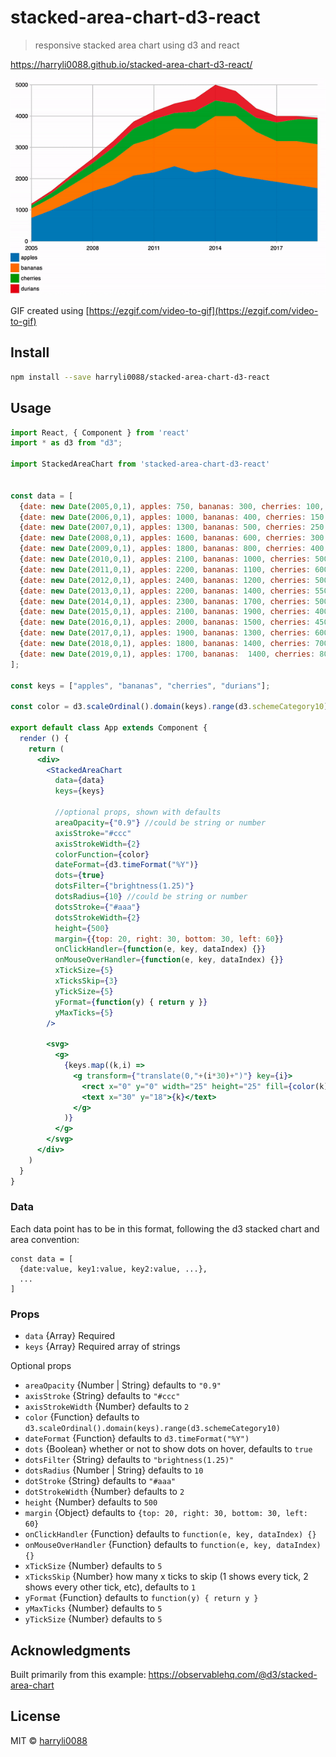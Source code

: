 # stacked-area-chart-d3-react

> responsive stacked area chart using d3 and react

https://harryli0088.github.io/stacked-area-chart-d3-react/

![Demo](/example/stacked-area-chart-d3-react.gif)

GIF created using [https://ezgif.com/video-to-gif](https://ezgif.com/video-to-gif)

## Install

```bash
npm install --save harryli0088/stacked-area-chart-d3-react
```

## Usage

```jsx
import React, { Component } from 'react'
import * as d3 from "d3";

import StackedAreaChart from 'stacked-area-chart-d3-react'


const data = [
  {date: new Date(2005,0,1), apples: 750, bananas: 300, cherries: 100, durians: 50},
  {date: new Date(2006,0,1), apples: 1000, bananas: 400, cherries: 150, durians: 75},
  {date: new Date(2007,0,1), apples: 1300, bananas: 500, cherries: 250, durians: 100},
  {date: new Date(2008,0,1), apples: 1600, bananas: 600, cherries: 300, durians: 150},
  {date: new Date(2009,0,1), apples: 1800, bananas: 800, cherries: 400, durians: 200},
  {date: new Date(2010,0,1), apples: 2100, bananas: 1000, cherries: 500, durians: 225},
  {date: new Date(2011,0,1), apples: 2200, bananas: 1100, cherries: 600, durians: 250},
  {date: new Date(2012,0,1), apples: 2400, bananas: 1200, cherries: 500, durians: 300},
  {date: new Date(2013,0,1), apples: 2200, bananas: 1400, cherries: 550, durians: 400},
  {date: new Date(2014,0,1), apples: 2300, bananas: 1700, cherries: 500, durians: 500},
  {date: new Date(2015,0,1), apples: 2100, bananas: 1900, cherries: 400, durians: 400},
  {date: new Date(2016,0,1), apples: 2000, bananas: 1500, cherries: 450, durians: 300},
  {date: new Date(2017,0,1), apples: 1900, bananas: 1300, cherries: 600, durians: 200},
  {date: new Date(2018,0,1), apples: 1800, bananas: 1400, cherries: 700, durians: 100},
  {date: new Date(2019,0,1), apples: 1700, bananas:  1400, cherries: 800, durians: 50},
];

const keys = ["apples", "bananas", "cherries", "durians"];

const color = d3.scaleOrdinal().domain(keys).range(d3.schemeCategory10);

export default class App extends Component {
  render () {
    return (
      <div>
        <StackedAreaChart
          data={data}
          keys={keys}

          //optional props, shown with defaults
          areaOpacity={"0.9"} //could be string or number
          axisStroke="#ccc"
          axisStrokeWidth={2}
          colorFunction={color}
          dateFormat={d3.timeFormat("%Y")}
          dots={true}
          dotsFilter={"brightness(1.25)"}
          dotsRadius={10} //could be string or number
          dotsStroke={"#aaa"}
          dotsStrokeWidth={2}
          height={500}
          margin={{top: 20, right: 30, bottom: 30, left: 60}}
          onClickHandler={function(e, key, dataIndex) {}}
          onMouseOverHandler={function(e, key, dataIndex) {}}
          xTickSize={5}
          xTicksSkip={3}
          yTickSize={5}
          yFormat={function(y) { return y }}
          yMaxTicks={5}
        />

        <svg>
          <g>
            {keys.map((k,i) =>
              <g transform={"translate(0,"+(i*30)+")"} key={i}>
                <rect x="0" y="0" width="25" height="25" fill={color(k)}></rect>
                <text x="30" y="18">{k}</text>
              </g>
            )}
          </g>
        </svg>
      </div>
    )
  }
}
```


### Data
Each data point has to be in this format, following the d3 stacked chart and area convention:
```
const data = [
  {date:value, key1:value, key2:value, ...},
  ...
]
```

### Props
- `data` {Array} Required
- `keys` {Array} Required array of strings

Optional props
- `areaOpacity` {Number | String} defaults to `"0.9"`
- `axisStroke` {String} defaults to `"#ccc"`
- `axisStrokeWidth` {Number} defaults to `2`
- `color` {Function} defaults to `d3.scaleOrdinal().domain(keys).range(d3.schemeCategory10)`
- `dateFormat` {Function} defaults to `d3.timeFormat("%Y")`
- `dots` {Boolean} whether or not to show dots on hover, defaults to `true`
- `dotsFilter` {String} defaults to `"brightness(1.25)"`
- `dotsRadius` {Number | String} defaults to `10`
- `dotStroke` {String} defaults to `"#aaa"`
- `dotStrokeWidth` {Number} defaults to `2`
- `height` {Number} defaults to `500`
- `margin` {Object} defaults to `{top: 20, right: 30, bottom: 30, left: 60}`
- `onClickHandler` {Function} defaults to `function(e, key, dataIndex) {}`
- `onMouseOverHandler` {Function} defaults to `function(e, key, dataIndex) {}`
- `xTickSize` {Number} defaults to `5`
- `xTicksSkip` {Number} how many x ticks to skip (1 shows every tick, 2 shows every other tick, etc), defaults to `1`
- `yFormat` {Function} defaults to `function(y) { return y }`
- `yMaxTicks` {Number} defaults to `5`
- `yTickSize` {Number} defaults to `5`


## Acknowledgments
Built primarily from this example: https://observablehq.com/@d3/stacked-area-chart

## License

MIT © [harryli0088](https://github.com/harryli0088)
